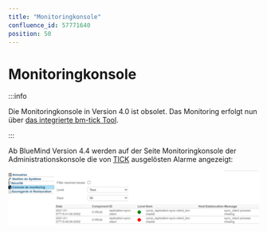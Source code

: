 ```yaml
---
title: "Monitoringkonsole"
confluence_id: 57771640
position: 50
---
```

# Monitoringkonsole


:::info

Die Monitoringkonsole in Version 4.0 ist obsolet. Das Monitoring erfolgt nun über [das integrierte bm-tick Tool](#).

:::


Ab BlueMind Version 4.4 werden auf der Seite Monitoringkonsole der Administrationskonsole die von [TICK](/Guide_de_l_administrateur/Supervision/Monitoring_Bm_Tick/) ausgelösten Alarme angezeigt:

![](../../attachments/57771640/66096507.png)


